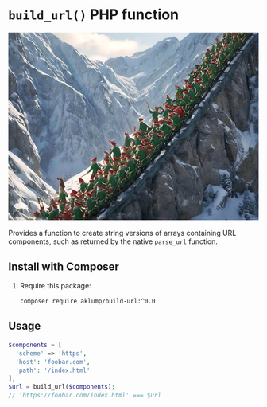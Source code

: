 # `build_url()` PHP function

![build_url](images/build_url.jpg)

Provides a function to create string versions of arrays containing URL components, such as returned by the native `parse_url` function.

## Install with Composer

1. Require this package:
   
    ```
    composer require aklump/build-url:^0.0
    ```

## Usage

```php
$components = [
  'scheme' => 'https',
  'host': 'foobar.com',
  'path': '/index.html'
];
$url = build_url($components);
// 'https://foobar.com/index.html' === $url
```
